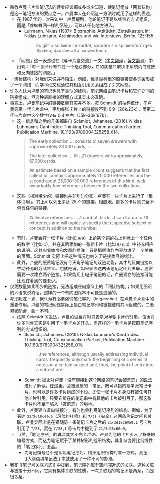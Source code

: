 * 熟悉卢曼卡片盒笔记法的读者应该都或多或少知道，使笔记组成「网状结构」是这一笔记方法的要点之一。卢曼本人在介绍这一方法时就用了这样的表述。
	* 在 1987 年的一次采访中，卢曼提到，他的笔记不是以线性的方式组织，而是「像蜘蛛网一样的系统」，可以从任何地方进入。
		*  Luhmann, Niklas (1987): Biographie, Attitüden, Zettelkasten, in: Niklas Luhmann, Archimedes und wir. Interviews. Berlin, 125-155
			> Es gibt also keine Linearität, sondern ein spinnenförmiges System, das überall ansetzen kann. 
	* 「网络」这一表述也在《与卡片盒交流》一文（[中文翻译](https://mp.weixin.qq.com/s/_aPS2ol1DxiCFX-xfl-8yg)，[英文翻译](https://luhmann.surge.sh/communicating-with-slip-boxes)）中出现：「每一张卡片都只是一个组成部分，它的质量只取决于系统内的链接和反向链接的网络。」
* 「网状结构」对我们来说并不陌生。例如，维基百科里的超链接使各词条形成了一个网络，而学术论文也通过其相互引用关系组成了引文网络。
* 许多人认为卢曼的笔记也具有类似的结构，笔记网络由笔记卡片和它们之间的链接组成。但这种最直接的理解方式其实未必准确。
* 事实上，卢曼笔记中的链接数量其实并不多。按 Schmidt 的抽样统计，在卢曼的第一代卡片盒中，平均每张卡片上的链接数不到 0.9（20k/23k），而第二代卡片盒中这个数字仅有 0.4 左右（25k–30k/67k）。
	* 这一信息和之后的几条都来自 Schmidt, Johannes. (2016). Niklas Luhmann’s Card Index: Thinking Tool, Communication Partner, Publication Machine. 10.1163/9789004325258_014. 
		> The early collection ... consists of seven drawers with approximately 23,000 cards, ...
		> 
		> The later collection ... fills 21 drawers with approximately 67,000 cards. 
		> 
		> An estimate based on a sample count suggests that the first collection contains approximately 20,000 references and the second about 25,000–30,000 references of this kind, with remarkably few references between the two collections.
	* 这些（相对稀少的）链接也并非均匀分布。卢曼在一些卡片上进行了「集体引用」，其上可以列出多达 25 个的链接。相应地，更多的卡片则完全不包含任何的链接。
		> Collective references. ... A card of this kind can list up to 25 references and will typically specify the respective subject or concept in addition to the number. 
	* 有时，卢曼会在一张卡片（比如 `9/8`）上的某个词的右上角标上一个红色的数字（比如 `1`），并在其后添加的一张新卡片（比如 `9/8,1`）中补充相应的说明。这其实很像书和文章的尾注，只是把尾注的内容放进了一个单独的页面。Schmidt 实际上把这种情况也纳入了链接数目的统计。
	* 此外，卢曼的纸质笔记没有今天电子笔记的双链功能，其中的反向链接以手动补充的方式建立。也就是说，如果要表达两条笔记之间的关联，通常需要一次建立两个链接。如果能用上电子笔记的话，卢曼建立的链接可能比现在看到的要更少。
* 仅凭数量如此稀少的链接，无法组成任何意义上的「网状结构」；如果用图论的术语来说的话，这样的一个有向图根本不可能是连通的。
* 考虑到这一点，我认为有必要强调笔记序列（folgezettel）在卢曼卡片盒中的重要作用。卢曼的笔记网络实际上是由笔记序列和链接结构共同组成的，二者紧密配合，缺一不可。
	* 按照 Schmidt 的说法，卢曼的链接有时只表示对单张卡片的引用，但也有许多时候其实是引用了一串卡片的开头，而这样的一串卡片是按照笔记序列的方式组织的。
		*  Schmidt, Johannes. (2016). Niklas Luhmann’s Card Index: Thinking Tool, Communication Partner, Publication Machine. 10.1163/9789004325258_014. 
			> ...the references, although usually addressing individual cards, frequently only mark the beginning of a series of notes on a certain subject and, thus, the point of entry into a subject area. 
		* Schmidt 据此对卢曼「没有链接到这个网络的笔记会被遗忘」的说法进行了解读。在这里，会被遗忘的「笔记」既可以指的是单张笔记卡片，也可以是许多卡片组成的小段。即使一张卡片本身没有被任何其他卡片引用，只要它所在的笔记串中有其他的卡片被引用了，那这张卡片也不至于陷入「被遗忘」的境地。
	* 此外，卢曼建立反向链接时，有时也会利用笔记序列的结构。例如，为了表达 `21/3d18c60o9`（风险的转换）和 `7/28`（安全）这两条笔记之间的关联，卢曼实际上是在紧随前一条笔记卡片之后的 `21/3d18c60o9,1` 号卡片引用了 `7/28`，而在 `7/28,1` 号卡片中提到了 `21/3d18c60o9`。
	* 当然，「笔记序列」的说法其实不完全准确。卢曼为他的卡片引入了特殊的编号方式，而这为笔记赋予了某种树形的组织结构，其复杂度要比纯线性的「笔记序列」更高。
		* 为笔记编号也不是实现笔记序列、树形组织结构的唯一方式。我在 [[大纲语境笔记法]] 中就使用了一种不同的办法。
* 我在 [[笔记间关联方式]] 中提到，笔记序列属于空间邻近式的关联。这种关联与链接十分不同，它具有集体关联的性质，一次关联起的笔记不是两条，而是很多条。

